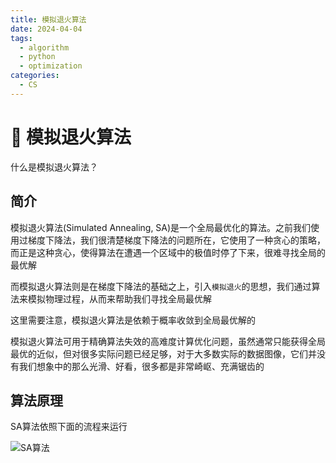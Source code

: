 ```yaml
---
title: 模拟退火算法
date: 2024-04-04
tags: 
  - algorithm
  - python
  - optimization
categories: 
  - CS
---
```


# 🔴 模拟退火算法

什么是模拟退火算法？

<!-- more -->

## 简介

模拟退火算法(Simulated Annealing, SA)是一个全局最优化的算法。之前我们使用过梯度下降法，我们很清楚梯度下降法的问题所在，它使用了一种贪心的策略，而正是这种贪心，使得算法在遭遇一个区域中的极值时停了下来，很难寻找全局的最优解

而模拟退火算法则是在梯度下降法的基础之上，引入`模拟退火`的思想，我们通过算法来模拟物理过程，从而来帮助我们寻找全局最优解

这里需要注意，模拟退火算法是依赖于概率收敛到全局最优解的

模拟退火算法可用于精确算法失效的高难度计算优化问题，虽然通常只能获得全局最优的近似，但对很多实际问题已经足够，对于大多数实际的数据图像，它们并没有我们想象中的那么光滑、好看，很多都是非常崎岖、充满锯齿的

## 算法原理

SA算法依照下面的流程来运行

![SA算法](https://mdstore.oss-cn-beijing.aliyuncs.com/markdown/SA%E7%AE%97%E6%B3%95.svg)

